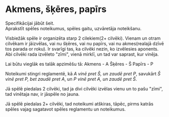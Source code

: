 # Akmens, šķēres, papīrs

Specifikācijai jābūt šeit.  
Aprakstīt spēles noteikumus, spēles gaitu, uzvāretāja noteikšanu.

Visbiežāk spēle ir organizēta starp 2 cilekiem(2+ cilvēki). Vienam un otram cilvēkam ir jāizvēlas, vai nu šķēres, vai nu papīrs, vai nu akmes(realajā dzīvē tos parada or roku). Ir svarīgi tas, ka cilvēki nezin, ko izvēlesies aponents. Abi cilvēki rada izvēleto "zīmi", vienā mirklī, un tad var saprast, kur vinēja. 

Lai būtu vieglāk es talāk apzimēšu tā:
Akmens - A
Šķēres - Š
Papīrs - P

Noteikumi stingri reglamentē, kā *A vinē pret Š, un zaudē pret P*, savukārt *Š vinē pret P, bet zaudē pret A*, un *P vinē pret A, un zaudē pret Š*. 

Jā spēlē piedalas 2 cilvēki, tad ja divi cilvēki izvēlas vienu un to pašu "zīmi", tad vinētaja nav, ir jāspēle no jauna. 

Jā spēlē piedalas 2+ cilvēki, tad noteikumi atškiras, tāpēc, pirms katrās spēles vajag sagatavot spēles reglamentu un noteikumus.
